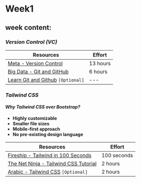# **Week1**

## **week content:**

### ***Version Control (VC)***

| Resources | Effort |
| --------- | ------ |
| [Meta - Version Control](https://www.coursera.org/learn/introduction-to-version-control) | 13 hours |
| [Big Data - Git and GitHub](https://youtu.be/Q6G-J54vgKc)                                | 6 hours  |
| [Learn Git and Github](https://youtube.com/playlist?list=PLDoPjvoNmBAw4eOj58MZPakHjaO3frVMF) `[Optional]` | --- |

### ***Tailwind CSS***

#### ***Why Tailwind CSS over Bootstrap?***

- **Highly customizable**
- **Smaller file sizes**
- **Mobile-first approach**
- **No pre-existing design language**

| Resources | Effort |
| --------- | ------ |
| [Fireship - Tailwind in 100 Seconds](https://youtu.be/mr15Xzb1Ook) | 100 seconds |
| [The Net Ninja - Tailwind CSS Tutorial](https://youtube.com/playlist?list=PL4cUxeGkcC9gpXORlEHjc5bgnIi5HEGhw) | 2 hours     |
| [Arabic - Tailwind CSS](https://youtu.be/Pk3hhCJG2Dk) `[Optional]` | 2 hours     |